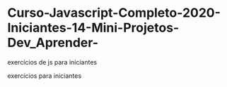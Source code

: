 # Curso-Javascript-Completo-2020-Iniciantes-14-Mini-Projetos-Dev_Aprender-
exercícios de js para iniciantes

exercícios para iniciantes
